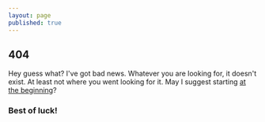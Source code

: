 ```yaml
---
layout: page
published: true
---
```


## 404

Hey guess what? I've got bad news. Whatever you are looking for, it doesn't exist. At least not where you went looking for it. May I suggest starting [at the beginning](/)?

### Best of luck!
